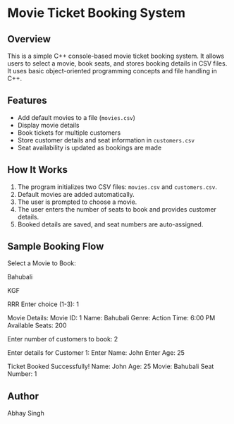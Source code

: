 # Movie Ticket Booking System

## Overview

This is a simple C++ console-based movie ticket booking system. It allows users to select a movie, book seats, and stores booking details in CSV files. It uses basic object-oriented programming concepts and file handling in C++.

## Features

- Add default movies to a file (`movies.csv`)
- Display movie details
- Book tickets for multiple customers
- Store customer details and seat information in `customers.csv`
- Seat availability is updated as bookings are made

## How It Works

1. The program initializes two CSV files: `movies.csv` and `customers.csv`.
2. Default movies are added automatically.
3. The user is prompted to choose a movie.
4. The user enters the number of seats to book and provides customer details.
5. Booked details are saved, and seat numbers are auto-assigned.

## Sample Booking Flow

Select a Movie to Book:

Bahubali

KGF

RRR Enter choice (1-3): 1

Movie Details: Movie ID: 1 Name: Bahubali Genre: Action Time: 6:00 PM Available Seats: 200

Enter number of customers to book: 2

Enter details for Customer 1: Enter Name: John Enter Age: 25

Ticket Booked Successfully! Name: John Age: 25 Movie: Bahubali Seat Number: 1

## Author
Abhay Singh
